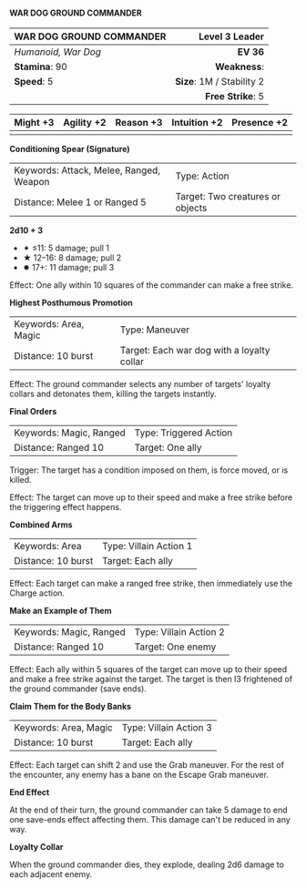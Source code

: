 #### WAR DOG GROUND COMMANDER

| WAR DOG GROUND COMMANDER |         **Level 3 Leader** |
| :----------------------- | -------------------------: |
| *Humanoid, War Dog*      |                  **EV 36** |
| **Stamina**: 90          |              **Weakness**: |
| **Speed**: 5             | **Size**: 1M / Stability 2 |
|                          |         **Free Strike**: 5 |

| **Might** +3 | **Agility** +2 | **Reason** +3 | **Intuition** +2 | **Presence** +2 |
| ------------ | -------------- | ------------- | ---------------- | --------------- |
|              |                |               |                  |                 |

**Conditioning Spear (Signature)**

|                                         |                                  |
| :-------------------------------------- | :------------------------------- |
| Keywords: Attack, Melee, Ranged, Weapon | Type: Action                     |
| Distance: Melee 1 or Ranged 5           | Target: Two creatures or objects |

**2d10 + 3**

- ✦ ≤11: 5 damage; pull 1
- ★ 12–16: 8 damage; pull 2
- ✸ 17+: 11 damage; pull 3

Effect: One ally within 10 squares of the commander can make a free strike.

**Highest Posthumous Promotion**

|                       |                                            |
| :-------------------- | :----------------------------------------- |
| Keywords: Area, Magic | Type: Maneuver                             |
| Distance: 10 burst    | Target: Each war dog with a loyalty collar |

Effect: The ground commander selects any number of targets' loyalty collars and detonates them, killing the targets instantly.

**Final Orders**

|                         |                        |
| :---------------------- | :--------------------- |
| Keywords: Magic, Ranged | Type: Triggered Action |
| Distance: Ranged 10     | Target: One ally       |

Trigger: The target has a condition imposed on them, is force moved, or is killed.

Effect: The target can move up to their speed and make a free strike before the triggering effect happens.

**Combined Arms**

|                    |                        |
| :----------------- | :--------------------- |
| Keywords: Area     | Type: Villain Action 1 |
| Distance: 10 burst | Target: Each ally      |

Effect: Each target can make a ranged free strike, then immediately use the Charge action.

**Make an Example of Them**

|                         |                        |
| :---------------------- | :--------------------- |
| Keywords: Magic, Ranged | Type: Villain Action 2 |
| Distance: Ranged 10     | Target: One enemy      |

Effect: Each ally within 5 squares of the target can move up to their speed and make a free strike against the target. The target is then I3 frightened of the ground commander (save ends).

**Claim Them for the Body Banks**

|                       |                        |
| :-------------------- | :--------------------- |
| Keywords: Area, Magic | Type: Villain Action 3 |
| Distance: 10 burst    | Target: Each ally      |

Effect: Each target can shift 2 and use the Grab maneuver. For the rest of the encounter, any enemy has a bane on the Escape Grab maneuver.

**End Effect**

At the end of their turn, the ground commander can take 5 damage to end one save-ends effect affecting them. This damage can't be reduced in any way.

**Loyalty Collar**

When the ground commander dies, they explode, dealing 2d6 damage to each adjacent enemy.
